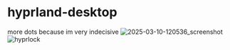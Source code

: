 # hyprland-desktop
more dots because im very indecisive 
![2025-03-10-120536_screenshot](https://github.com/user-attachments/assets/db03061d-252e-47c1-90a1-50c567ef345c)
![hyprlock](https://github.com/user-attachments/assets/df70e2d1-8dff-4cb3-b1fe-e666c06c5ee8)
